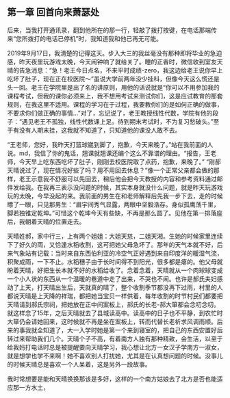 ## 第一章  回首向来萧瑟处
后来，当我打开通讯录，翻到他所在的那一行，轻敲了拨打按键，在电话那端传来“您所拨打的电话已停机”时，我知道我和他已再无可能。

2019年9月17日，我清楚的记得这天。步入大三的我丝毫没有那种即将毕业的急迫感，昨天夜里玩游戏太晚，今天闹钟响了就给关了。睡的正香时，微信收到室友天晴的告急消息：“急！老王今日点名，不来平时成绩-zero，我这边给老王说你早上吃坏了肚子，现在正在校医院～”虽说大学前两年没少挂科，但像今天这么慌还是头一回。老王在学院里是出了名的讲原则，用他的话说就是“你可以不用参加我的课程考试，但我的课你必须来上，我不想用考试来测试你们，这是应试教育的那套规则，在我这里不适用。课程的学习在于过程，我要教你们的是如何正确的做事，不要求你们做正确的事情...”对了，忘记说了，老王教授线性代数，学院有他的段子：“遇见老王不孤独，线性代数课上足。待到期末考试时，不为复习愁破头。”至于有没有人期末挂，这我就不知道了，只知道他的课没人敢不去。

“王老师，您好，我昨天打篮球崴到脚了，抱歉，今天来晚了。”站在我前面的人说。md，我信了你的鬼话，翘课就翘课还编个这么不靠谱的理由。“报告，王老师，今天早上吃东西吃坏了肚子，刚刚去校医院取了点药，抱歉，来晚了。” “刚郝天晴说过了，现在情况好些了吗？用不用回去休息？”像一个正常父亲都会做的那样，老王示意我不舒服可以先回去，稍后他会把今天教授的内容和参考资料通过邮件发给我。在我再三表示没问题的时候，其实本身就没什么问题，就是昨天玩游戏玩的太晚，今早没起的来。我前面的男生在和老师解释后先我一步下去，走的时候瞟了一眼，只见那男生：“眉宇间秀气显露，两眼中坚毅浩存。身似孤鹰荡千里，脚若独锥定乾坤。”可惜这个乾坤今天有些缺，不再是那么圆了。见他在第一排落座后，我朝着天晴的位置走去。

天晴姓郝，家中行三，上有两个姐姐：大姐天慈，二姐天湘。生她的时候家里连续下了好久的雨，又恰逢水稻收割，这可把她父母急坏了。那年的天气本就不好，后来气象站有记载：当时来自东西伯利亚的冷空气正好遇到来自印度洋的暖湿气流，积聚成雨，一下不止。水稻穗子由于长时间得不到阳光，很多都是瘪的。他父母就盼着天晴，好把生长本就不好的水稻给收了。念着念着，天晴就从一个肉球球变成一个小人状的东西从一个温暖的巷道中走了出来，不哭也不闹。也许是郝氏夫妇感动了上天，打天晴出生后，天就真的晴了，整个收割季节都没再下过雨，村里的人都说天晴是上天降的祥瑞，都把她当宝贝一样供着，每年收割的时节村民们都要把天晴请到郝氏宗祠，把她放在正中间案板上，郝氏的长老-郝大箪都会念叨念叨。就这样念了15年，之后天晴就去了县城读高中。读高中的日子也不平静，到农忙时大箪仍会请她回来，这时候就不再是坐在案板上，转而代替长老祈求风调雨顺。后来的事我就全知道了，大一入学时她是第一个来到寝室的，把自己的东西安置好后转过来帮助我们几个。天晴个子不高，有着南方人独有那种精致，会生活，以至于给我妈打电话时总是被提醒要向天晴学习，我心想让北方一女汉子学南方一淑女，就是想学也学不来啊！她不喜欢别人打扰她，尤其是在认真想问题的时候。没事儿的时候天晴总是喜欢一个人呆着，这是另外一段故事。

我时常想要是能和天晴换换那该是多好，这样的一个南方姑娘去了北方是否也能适应那一方水土，